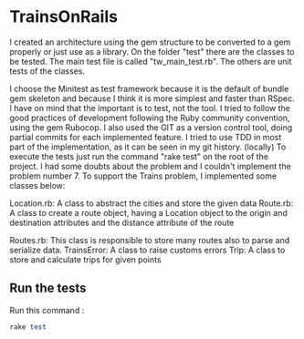 # TrainsOnRails

I created an architecture using the gem structure to be converted to a gem properly or just use as a library.
On the folder "test" there are the classes to be tested. The main test file is called "tw_main_test.rb". The others are unit tests of the classes.

I choose the Minitest as test framework because it is the default of bundle gem skeleton and because I think it is more simplest and faster than RSpec. I have on mind that the important is to test, not the tool.
I tried to follow the good practices of development following the Ruby community convention, using the gem Rubocop. I also used the
GIT as a version control tool, doing partial commits for each implemented feature.
I tried to use TDD in most part of the implementation, as it can be seen in my git history. (locally)
To execute the tests just run the command "rake test" on the root of the project.
I had some doubts about the problem and I couldn't implement the problem number 7. To support the Trains problem, I implemented some classes below:

Location.rb: A class to abstract the cities and store the given data
Route.rb: A class to create a route object, having a Location object to the origin and destination attributes and the distance attribute of the route

Routes.rb: This class is responsible to store many routes also to parse and serialize data.
TrainsError: A class to raise customs errors
Trip: A class to store and calculate trips for given points


## Run the tests

Run this command :

```ruby
rake test

```
